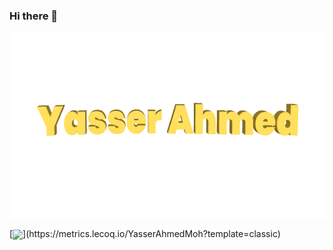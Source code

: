 ### Hi there 👋
<p><img align="center" alt="gif" src="https://github.com/YasserAhmedMoh/YasserAhmedMoh/blob/main/YasserAhmed.gif" width="600" height="300" /><p>
[<img align="center" width="50%" src="https://github-readme-stats.vercel.app/api?username=YasserAhmedMoh&theme=dark&show_icons=true">](https://metrics.lecoq.io/YasserAhmedMoh?template=classic)

<!--
**YasserAhmedMoh/YasserAhmedMoh** is a ✨ _special_ ✨ repository because its `README.md` (this file) appears on your GitHub profile.

Here are some ideas to get you started:

- 🔭 I’m currently working on ...
- 🌱 I’m currently learning ...
- 👯 I’m looking to collaborate on ...
- 🤔 I’m looking for help with ...
- 💬 Ask me about ...
- 📫 How to reach me: ...
- 😄 Pronouns: ...
- ⚡ Fun fact: ...
-->
